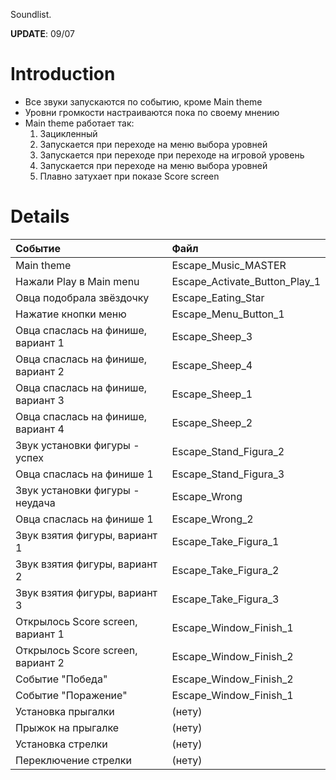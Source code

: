 Soundlist.

**UPDATE**: 09/07

# Introduction #

  * Все звуки запускаются по событию, кроме Main theme
  * Уровни громкости настраиваются пока по своему мнению
  * Main theme работает так:
    1. Зацикленный
    1. Запускается при переходе на меню выбора уровней
    1. Запускается при переходе при переходе на игровой уровень
    1. Запускается при переходе на меню выбора уровней
    1. Плавно затухает при показе Score screen

# Details #

| Событие | Файл |
|:---------------|:---------|
| Main theme | Escape\_Music\_MASTER |
| Нажали Play в Main menu | Escape\_Activate\_Button\_Play\_1 |
| Овца подобрала звёздочку  | Escape\_Eating\_Star |
| Нажатие кнопки меню | Escape\_Menu\_Button\_1 |
| Овца спаслась на финише, вариант 1 | Escape\_Sheep\_3 |
| Овца спаслась на финише, вариант 2 | Escape\_Sheep\_4 |
| Овца спаслась на финише, вариант 3 | Escape\_Sheep\_1 |
| Овца спаслась на финише, вариант 4 | Escape\_Sheep\_2 |
| Звук установки фигуры - успех | Escape\_Stand\_Figura\_2 |
| Овца спаслась на финише 1 | Escape\_Stand\_Figura\_3 |
| Звук установки фигуры - неудача |  Escape\_Wrong |
| Овца спаслась на финише 1 | Escape\_Wrong\_2 |
| Звук взятия фигуры, вариант 1 |  Escape\_Take\_Figura\_1 |
| Звук взятия фигуры, вариант 2 | Escape\_Take\_Figura\_2 |
| Звук взятия фигуры, вариант 3 | Escape\_Take\_Figura\_3 |
| Открылось Score screen, вариант 1 | Escape\_Window\_Finish\_1 |
| Открылось Score screen, вариант 2 | Escape\_Window\_Finish\_2 |
| Событие "Победа" | Escape\_Window\_Finish\_2 |
| Событие "Поражение" | Escape\_Window\_Finish\_1 |
| Установка прыгалки | (нету) |
| Прыжок на прыгалке | (нету) |
| Установка стрелки | (нету) |
| Переключение стрелки | (нету) |